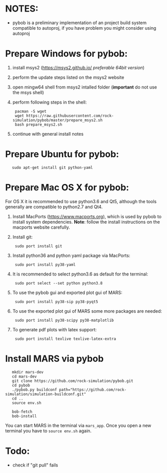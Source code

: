 # NOTES:

  - pybob is a preliminary implementation of an project build system compatible
     to autoproj, if you have problem you might consider using autoproj

# Prepare Windows for pybob:

  1. install msys2 (https://msys2.github.io/ *preferable 64bit version*)
  2. perform the update steps listed on the msys2 website
  3. open mingw64 shell from msys2 intalled folder
     (**important** do not use the msys shell)
  4. perform following steps in the shell:

          pacman -S wget
          wget https://raw.githubusercontent.com/rock-simulation/pybob/master/prepare_msys2.sh
          bash prepare_msys2.sh

  5. continue with general install notes

# Prepare Ubuntu for pybob:

       sudo apt-get install git python-yaml

# Prepare Mac OS X for pybob:

  For OS X it is recommended to use python3.6 and Qt5, although the tools generally are compatible to python2.7 and Qt4.
  
  1. Install MacPorts (https://www.macports.org), which is used by pybob to install system dependencies.
     **Note**: follow the install instructions on the macports website carefully.
  2. Install git:
  
          sudo port install git
    
  3. Install python36 and python yaml package via MacPorts:
  
          sudo port install py38-yaml
  
  4. It is recommended to select python3.6 as default for the terminal:
  
          sudo port select --set python python3.8
  
  5. To use the pybob gui and exported plot gui of MARS:
  
          sudo port install py38-sip py38-pyqt5
  
  6. To use the exported plot gui of MARS some more packages are needed:
  
          sudo port install py38-scipy py38-matplotlib
  
  7. To generate pdf plots with latex support:
  
          sudo port install texlive texlive-latex-extra

# Install MARS via pybob

       mkdir mars-dev
       cd mars-dev
       git clone https://github.com/rock-simulation/pybob.git
       cd pybob
       ./pybob.py buildconf path="https://github.com/rock-simulation/simulation-buildconf.git"
       cd ..
       source env.sh

       bob-fetch
       bob-install

  You can start MARS in the terminal via `mars_app`.
  Once you open a new terminal you have to `source env.sh` again.
  
# Todo:
  - check if "git pull" fails
